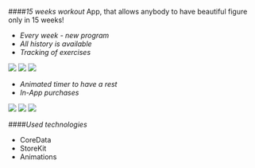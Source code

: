 ####*15 weeks workout*
App, that allows anybody to have beautiful figure only in 15 weeks!

- *Every week - new program*
- *All history is available*
- *Tracking of exercises*

![](https://github.com/megawina/15-weeks/blob/master/Screenshots%2015-weeks_1.0/scr1.png) ![](https://github.com/megawina/15-weeks/blob/master/Screenshots%2015-weeks_1.0/scr2.png) ![](https://github.com/megawina/15-weeks/blob/master/Screenshots%2015-weeks_1.0/scr3.png)

- *Animated timer to have a rest*
- *In-App purchases*

 
![](https://github.com/megawina/15-weeks/blob/master/Screenshots%2015-weeks_1.0/scr4.png) ![](https://github.com/megawina/15-weeks/blob/master/Screenshots%2015-weeks_1.0/scr5.png) ![](https://github.com/megawina/15-weeks/blob/master/Screenshots%2015-weeks_1.0/scr6.png)

####*Used technologies*
- CoreData
- StoreKit
- Animations
